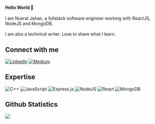 #### Hello World 👋
I am Nusrat Jahan, a fullstack software engineer working with ReactJS, NodeJS and MongoDB.<br><br>I am also a technical writer. Love to share what I learn.

## Connect with me
[![LinkedIn](https://img.shields.io/badge/LinkedIn-%230077B5.svg?logo=linkedin&logoColor=white)](https://www.linkedin.com/in/nusratjahan35/) [![Medium](https://img.shields.io/badge/Medium-12100E?logo=medium&logoColor=white)](https://medium.com/@@nusratjahan1535) 

## Expertise
![C++](https://img.shields.io/badge/c++-%2300599C.svg?style=plastic&logo=c%2B%2B&logoColor=white) ![JavaScript](https://img.shields.io/badge/javascript-%23323330.svg?style=plastic&logo=javascript&logoColor=%23F7DF1E) ![Express.js](https://img.shields.io/badge/express.js-%23404d59.svg?style=plastic&logo=express&logoColor=%2361DAFB) ![NodeJS](https://img.shields.io/badge/node.js-6DA55F?style=plastic&logo=node.js&logoColor=white) ![React](https://img.shields.io/badge/react-%2320232a.svg?style=plastic&logo=react&logoColor=%2361DAFB) ![MongoDB](https://img.shields.io/badge/MongoDB-%234ea94b.svg?style=plastic&logo=mongodb&logoColor=white)

## Github Statistics
![](https://github-readme-stats.vercel.app/api?username=nusrat35&theme=dark&hide_border=false&include_all_commits=false&count_private=false)
